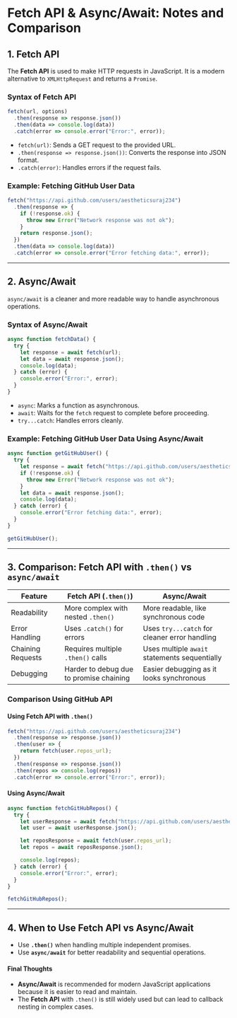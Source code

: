 # **Fetch API & Async/Await: Notes and Comparison**

## **1. Fetch API**
The **Fetch API** is used to make HTTP requests in JavaScript. It is a modern alternative to `XMLHttpRequest` and returns a `Promise`.

### **Syntax of Fetch API**
```js
fetch(url, options)
  .then(response => response.json())
  .then(data => console.log(data))
  .catch(error => console.error("Error:", error));
```
- `fetch(url)`: Sends a GET request to the provided URL.
- `.then(response => response.json())`: Converts the response into JSON format.
- `.catch(error)`: Handles errors if the request fails.

### **Example: Fetching GitHub User Data**
```js
fetch("https://api.github.com/users/aestheticsuraj234")
  .then(response => {
    if (!response.ok) {
      throw new Error("Network response was not ok");
    }
    return response.json();
  })
  .then(data => console.log(data))
  .catch(error => console.error("Error fetching data:", error));
```
---

## **2. Async/Await**
`async/await` is a cleaner and more readable way to handle asynchronous operations.

### **Syntax of Async/Await**
```js
async function fetchData() {
  try {
    let response = await fetch(url);
    let data = await response.json();
    console.log(data);
  } catch (error) {
    console.error("Error:", error);
  }
}
```
- `async`: Marks a function as asynchronous.
- `await`: Waits for the `fetch` request to complete before proceeding.
- `try...catch`: Handles errors cleanly.

### **Example: Fetching GitHub User Data Using Async/Await**
```js
async function getGitHubUser() {
  try {
    let response = await fetch("https://api.github.com/users/aestheticsuraj234");
    if (!response.ok) {
      throw new Error("Network response was not ok");
    }
    let data = await response.json();
    console.log(data);
  } catch (error) {
    console.error("Error fetching data:", error);
  }
}

getGitHubUser();
```
---

## **3. Comparison: Fetch API with `.then()` vs `async/await`**
| Feature | Fetch API (`.then()`) | Async/Await |
|---------|----------------|-------------|
| Readability | More complex with nested `.then()` | More readable, like synchronous code |
| Error Handling | Uses `.catch()` for errors | Uses `try...catch` for cleaner error handling |
| Chaining Requests | Requires multiple `.then()` calls | Uses multiple `await` statements sequentially |
| Debugging | Harder to debug due to promise chaining | Easier debugging as it looks synchronous |

### **Comparison Using GitHub API**
#### **Using Fetch API with `.then()`**
```js
fetch("https://api.github.com/users/aestheticsuraj234")
  .then(response => response.json())
  .then(user => {
    return fetch(user.repos_url);
  })
  .then(response => response.json())
  .then(repos => console.log(repos))
  .catch(error => console.error("Error:", error));
```

#### **Using Async/Await**
```js
async function fetchGitHubRepos() {
  try {
    let userResponse = await fetch("https://api.github.com/users/aestheticsuraj234");
    let user = await userResponse.json();

    let reposResponse = await fetch(user.repos_url);
    let repos = await reposResponse.json();

    console.log(repos);
  } catch (error) {
    console.error("Error:", error);
  }
}

fetchGitHubRepos();
```

---

## **4. When to Use Fetch API vs Async/Await**
- Use **`.then()`** when handling multiple independent promises.
- Use **`async/await`** for better readability and sequential operations.

#### **Final Thoughts**
- **Async/Await** is recommended for modern JavaScript applications because it is easier to read and maintain.
- The **Fetch API** with `.then()` is still widely used but can lead to callback nesting in complex cases.